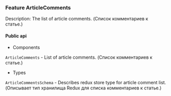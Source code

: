 ### Feature ArticleComments

Description: The list of article comments. (Список комментариев к статье.)

#### Public api

- Components

`ArticleComments` - List of article comments. (Список комментариев к статье.)

- Types

`ArticleCommentsSchema` - Describes redux store type for article comment list. (Описывает тип хранилища Redux для списка комментариев к статье.)

